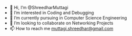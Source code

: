 - 👋 Hi, I’m @ShreedharMuttagi
- 👀 I’m interested in Coding and Debugging
- 🌱 I’m currently pursuing in Computer Science Engineering
- 💞️ I’m looking to collaborate on Networking Projects
- 📫 How to reach me muttagi.shreedhar@gmail.com

<!---
ShreedharMuttagi/ShreedharMuttagi is a ✨ special ✨ repository because its `README.md` (this file) appears on your GitHub profile.
You can click the Preview link to take a look at your changes.
--->
